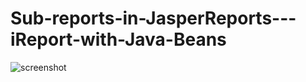 Sub-reports-in-JasperReports---iReport-with-Java-Beans
======================================================
![screenshot](https://github.com/carloDev/Sub-reports-in-JasperReports---iReport-with-Java-Beans/blob/master/ds_subreport.PNG)
